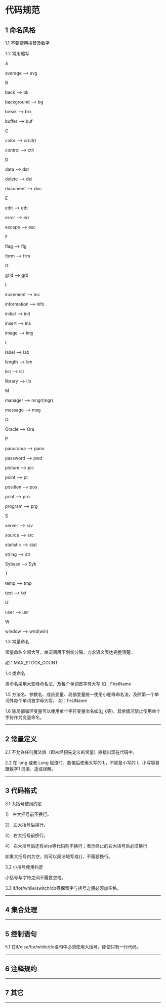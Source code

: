 # 代码规范
## 1 命名风格

1.1 不要使用拼音及数字

1.2 常用缩写


A

average ——> avg

B

back ——> bk

background ——> bg

break ——> brk

buffer ——> buf

C

color ——> cr(clr)

control ——> ctrl

D

data ——> dat

delete ——> del

document ——> doc

E

edit ——> edt

error ——> err

escape ——> esc

F

flag ——> flg

form ——> frm

G

grid ——> grd

I

increment ——> inc

information ——> info

initial ——> init

insert ——> ins

image ——> img

L

label ——> lab

length ——> len

list ——> lst

library ——> lib

M

manager ——> mngr(mgr)

message ——> msg

O

Oracle ——> Ora

P

panorama ——> pano

password ——> pwd

picture ——> pic

point ——> pt

position ——> pos

print ——> prn

program ——> prg


S

server ——> srv

source ——> src

statistic ——> stat

string ——> str

Sybase ——> Syb

T

temp ——> tmp

text ——> txt

U

user ——> usr

W

window ——> wnd(win)

1.3 常量命名

常量命名全部大写，单词间用下划线分隔。力求语义表达完整清楚。

如：MAX_STOCK_COUNT

1.4 类命名

类命名采用大驼峰命名法，及每个单词首字母大写
如：FirstName

1.5 方法名、参数名、成员变量、局部变量统一使用小驼峰命名法，及除第一个单词外每个单词首字母大写。
如：firstName

1.6 除局部循环变量可以使用单个字符变量命名如(i,j,k等)，其余情况禁止使用单个字符作为变量命名。

---
## 2 常量定义
2.1 不允许任何魔法值（即未经预先定义的常量）直接出现在代码中。

2.2 在 long 或者 Long 赋值时，数值后使用大写的 L，不能是小写的 l，小写容易跟数字1 混淆，造成误解。

---
## 3 代码格式

3.1 大括号使用约定

1） 左大括号前不换行。

2） 左大括号后换行。

3） 右大括号前换行。

4） 右大括号后还有else等代码则不换行；表示终止的右大括号后必须换行

如果大括号内为空，则可以简洁地写成{}，不需要换行。

3.2 小括号使用约定

小括号与字符之间不需要空格。

3.3 if/for/while/switch/do等保留字与括号之间必须加空格。

---
## 4 集合处理
---
## 5 控制语句

5.1 在if/else/for/while/do语句中必须使用大括号，即使只有一行代码。

---
## 6 注释规约
---
## 7 其它
---

